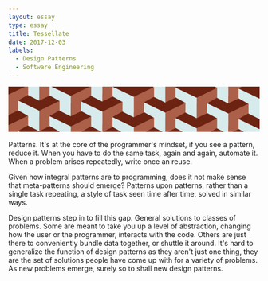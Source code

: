 ```yaml
---
layout: essay
type: essay
title: Tessellate
date: 2017-12-03
labels:
  - Design Patterns
  - Software Engineering
---
```


<img class="ui fluid image" src="../images/tessellate.jpg" title="Apparently Tessallate is also the name of a song by 'alt-J', you can look it up if you want.  My personal review is 'eh'.">

Patterns.  It's at the core of the programmer's mindset, if you see a pattern, reduce it.  When you have to do the same task, again and again, automate it.  When a problem arises repeatedly, write once an reuse.

Given how integral patterns are to programming, does it not make sense that meta-patterns should emerge?  Patterns upon patterns, rather than a single task repeating, a style of task seen time after time, solved in similar ways.

Design patterns step in to fill this gap.  General solutions to classes of problems.  Some are meant to take you up a level of abstraction, changing how the user or the programmer, interacts with the code.  Others are just there to conveniently bundle data together, or shuttle it around.  It's hard to generalize the function of design patterns as they aren't just one thing, they are the set of solutions people have come up with for a variety of problems.  As new problems emerge, surely so to shall new design patterns.
